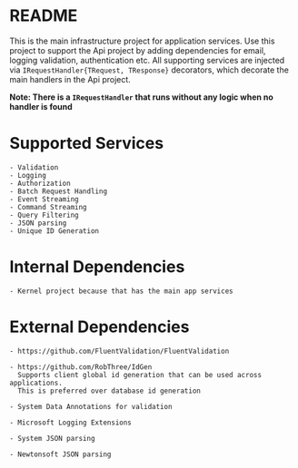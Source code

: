 # README

This is the main infrastructure project for application services. Use this
project to support the Api project by adding dependencies for email, logging
validation, authentication etc. All supporting services are injected via
`IRequestHandler{TRequest, TResponse}` decorators, which decorate the main
handlers in the Api project.

__Note: There is a `IRequestHandler` that runs without any logic when no handler is found__

# Supported Services

    - Validation
    - Logging
    - Authorization
    - Batch Request Handling
    - Event Streaming
    - Command Streaming
    - Query Filtering
    - JSON parsing
    - Unique ID Generation

# Internal Dependencies

    - Kernel project because that has the main app services

# External Dependencies

<!--#if (fluentvalidation)-->
    - https://github.com/FluentValidation/FluentValidation
<!--#endif-->
    - https://github.com/RobThree/IdGen
      Supports client global id generation that can be used across applications.
      This is preferred over database id generation
<!--#if (dataannotations)-->
    - System Data Annotations for validation
<!--#endif-->
    - Microsoft Logging Extensions
<!--#if (json=="systemjson")-->
    - System JSON parsing
<!--#endif-->
<!--#if (json=="newtonsoft")-->
    - Newtonsoft JSON parsing
<!--#endif-->

